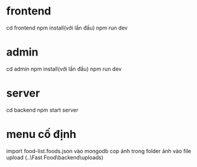 # frontend

cd frontend
npm install(với lần đầu)
npm run dev

# admin

cd admin
npm install(với lần đầu)
npm run dev

# server

cd backend
npm start server

# menu cố định

import food-list.foods.json vào mongodb
cop ảnh trong folder ảnh vào file upload (..\\Fast Food\backend\uploads)
